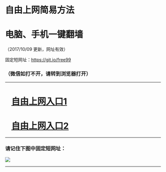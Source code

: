 ﻿# 自由上网简易方法

# 电脑、手机一键翻墙

（2017/10/09 更新，网址有效）

固定短网址：https://git.io/free99

### （微信如打不开，请转到浏览器打开）


***





# &nbsp;&nbsp; <a href="http://ft2498628064.fwq-tz-1001.info/fwqtz01.html?t=100900112829 " target="_blank">自由上网入口1</a>
# &nbsp;&nbsp; <a href="http://ft1517115482.fwq-tz-1002.info/fwqtz02.html?t=100900130852 " target="_blank">自由上网入口2</a>
***

### 请记住下图中固定短网址：

<img src="https://s3-us-west-2.amazonaws.com/fwq-1001/yjfq-20170905okok.png" /> 


***


